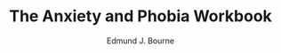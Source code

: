 ---
title: "The Anxiety and Phobia Workbook"
subtitle: ""
description: ""
layout: book
author: Edmund J. Bourne
started: 2024-07-01
read: 2024-10-01
status: read
rating: 0
color: 
cover: 
pages: 528
link: https://archive.org/details/anxietyphobiawor0000bour_6thed
---